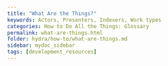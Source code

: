 ```yaml
---
title: "What Are the Things?"
keywords: Actors, Presenters, Indexers, Work types
categories: How to Do All the Things: Glossary
permalink: what-are-things.html
folder: hydra/how-to/what-are-things.md
sidebar: mydoc_sidebar
tags: [development_resources]
---
```

